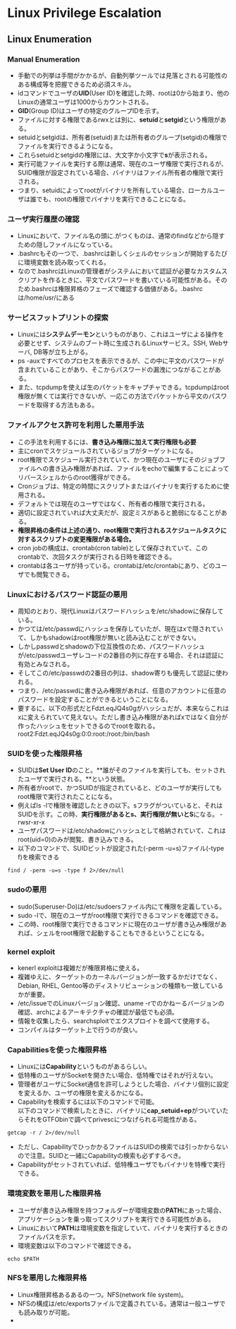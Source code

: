 # Linux Privilege Escalation

## Linux Enumeration

### Manual Enumeration
- 手動での列挙は手間がかかるが、自動列挙ツールでは見落とされる可能性のある構成等を把握できるため必須スキル。
- idコマンドでユーザの**UID**(User ID)を確認した時、rootは0から始まり、他のLinuxの通常ユーザは1000からカウントされる。
- **GID**(Group ID)はユーザの特定のグループIDを示す。
- ファイルに対する権限であるrwxとは別に、**setuid**と**setgid**という権限がある。
- setuidとsetgidは、所有者(setuid)または所有者のグループ(setgid)の権限でファイルを実行できるようになる。
- これらsetuidとsetgidの権限には、大文字か小文字で**s**が表示される。
- 実行可能ファイルを実行する際は通常、現在のユーザ権限で実行されるが、SUID権限が設定されている場合、バイナリはファイル所有者の権限で実行される。
- つまり、setuidによってrootがバイナリを所有している場合、ローカルユーザは誰でも、rootの権限でバイナリを実行できることになる。


### ユーザ実行履歴の確認
- Linuxにおいて、ファイル名の頭に.がつくものは、通常のfindなどから隠すための隠しファイルになっている。
- .bashrcもその一つで、.bashrcは新しくシェルのセッションが開始するたびに環境変数を読み取ってくれる。
- なので.bashrcはLinuxの管理者がシステムにおいて認証が必要なカスタムスクリプトを作るときに、平文でパスワードを書いている可能性がある。そのため.bashrcは権限昇格のフェーズで確認する価値がある。.bashrcは/home/usr/にある

### サービスフットプリントの探索
- Linuxには**システムデーモン**というものがあり、これはユーザによる操作を必要とせず、システムのブート時に生成されるLinuxサービス。SSH, Webサーバ, DB等が立ち上がる。
- ps -auxですべてのプロセスを表示できるが、この中に平文のパスワードが含まれていることがあり、そこからパスワードの漏洩につながることがある。
- また、tcpdumpを使えば生のパケットをキャプチャできる。tcpdumpはroot権限が無くては実行できないが、一応この方法でパケットから平文のパスワードを取得する方法もある。

### ファイルアクセス許可を利用した悪用手法
- この手法を利用するには、**書き込み権限に加えて実行権限も必要**
- 主にcronでスケジュールされているジョブがターゲットになる。
- root権限でスケジュール実行されていて、かつ現在のユーザにそのジョブファイルへの書き込み権限があれば、ファイルをechoで編集することによってリバースシェルからのroot獲得ができる。
- Cronジョブは、特定の時間にスクリプトまたはバイナリを実行するために使用される。
- デフォルトでは現在のユーザではなく、所有者の権限で実行される。
- 適切に設定されていれば大丈夫だが、設定ミスがあると脆弱になることがある。
- **権限昇格の条件は上述の通り、root権限で実行されるスケジュールタスクに対するスクリプトの変更権限がある場合。**
- cron jobの構成は、crontab(cron table)として保存されていて、このcrontabで、次回タスクが実行される日時を確認できる。
- crontabは各ユーザが持っている。crontabは/etc/crontabにあり、どのユーザでも閲覧できる。

### Linuxにおけるパスワード認証の悪用
- 周知のとおり、現代Linuxはパスワードハッシュを/etc/shadowに保存している。
- かつては/etc/passwdにハッシュを保存していたが、現在はxで隠されていて、しかもshadowはroot権限が無いと読み込むことができない。
- しかしpasswdとshadowの下位互換性のため、パスワードハッシュが/etc/passwdユーザレコードの2番目の列に存在する場合、それは認証に有効とみなされる。
- そしてこの/etc/passwdの2番目の列は、shadow寄りも優先して認証に使われる。
- つまり、/etc/passwdに書き込み権限があれば、任意のアカウントに任意のパスワードを設定することができるということになる。
- 要するに、以下の形式だとFdzt.eqJQ4s0gがハッシュだが、本来ならこれはxに変えられていて見えない。ただし書き込み権限があればxではなく自分が作ったハッシュをセットできるのでrootを取れる。  
root2:Fdzt.eqJQ4s0g:0:0:root:/root:/bin/bash


### SUIDを使った権限昇格
- SUIDは**Set User ID**のこと。**誰がそのファイルを実行しても、セットされたユーザで実行される。**という状態。
- 所有者がrootで、かつSUIDが指定されていると、どのユーザが実行してもroot権限で実行されたことになる。
- 例えばls -lで権限を確認したときの以下。sフラグがついていると、それはSUIDを示す。この時、**実行権限があるとs、実行権限が無いとS**になる。
-rwsr-xr-x
- ユーザパスワードは/etc/shadowにハッシュとして格納されていて、これはroot(uid=0)のみが閲覧、書き込みできる。
- 以下のコマンドで、SUIDビットが設定された(-perm -u=s)ファイル(-type f)を検索できる
```
find / -perm -u=s -type f 2>/dev/null
```


### sudoの悪用
- sudo(Superuser-Do)は/etc/sudoersファイル内にて権限を定義している。
- sudo -lで、現在のユーザがroot権限で実行できるコマンドを確認できる。
- この時、root権限で実行できるコマンドに現在のユーザが書き込み権限があれば、シェルをroot権限で起動することもできるということになる。


### kernel exploit
- kenerl exploitは複雑だが権限昇格に使える。
- 複雑ゆえに、ターゲットのカーネルバージョンが一致するかだけでなく、Debian, RHEL, Gentoo等のディストリビューションの種類も一致しているかが重要。
- /etc/issueでのLinuxバージョン確認、uname -rでのかねーるバージョンの確認、archによるアーキテクチャの確認が最低でも必須。
- 情報を収集したら、searchsploitでエクスプロイトを調べて使用する。
- コンパイルはターゲット上で行うのが良い。

### Capabilitiesを使った権限昇格
- Linuxには**Capability**というものがあるらしい。
- 低特権のユーザがSocketを開きたい場合、低特権ではそれが行えない。
- 管理者がユーザにSocket通信を許可しようとした場合、バイナリ個別に設定を変えるか、ユーザの権限を変えるかになる。
- Capabilityを検索するには以下のコマンドで可能。  
以下のコマンドで検索したときに、バイナリに**cap_setuid+ep**がついていたらそれをGTFObinで調べてprivescにつなげられる可能性がある。
```
getcap -r / 2>/dev/null
```
- ただし、CapabilityでひっかかるファイルはSUIDの検索では引っかからないので注意。SUIDと一緒にCapabilityの検索も必ずするべき。
- Capabilityがセットされていれば、低特権ユーザでもバイナリを特権で実行できる。

### 環境変数を悪用した権限昇格
- ユーザが書き込み権限を持つフォルダーが環境変数の**PATH**にあった場合、アプリケーションを乗っ取ってスクリプトを実行できる可能性がある。
- Linuxにおいて**PATH**は環境変数を指定していて、バイナリを実行するときのファイルパスを示す。
- 環境変数は以下のコマンドで確認できる。
```
echo $PATH
```

### NFSを悪用した権限昇格
- Linux権限昇格あるあるの一つ。NFS(network file system)。
- NFSの構成は/etc/exportsファイルで定義されている。通常は一般ユーザでも読み取りが可能。
- 
